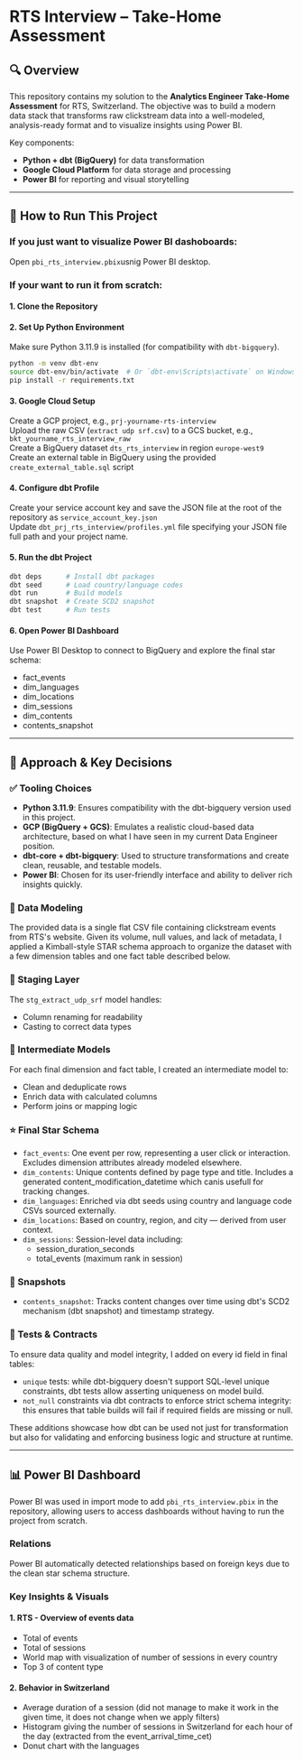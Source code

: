 # RTS Interview – Take-Home Assessment

## 🔍 Overview

This repository contains my solution to the **Analytics Engineer Take-Home Assessment** for RTS, Switzerland. The objective was to build a modern data stack that transforms raw clickstream data into a well-modeled, analysis-ready format and to visualize insights using Power BI.

Key components:
- **Python + dbt (BigQuery)** for data transformation  
- **Google Cloud Platform** for data storage and processing  
- **Power BI** for reporting and visual storytelling

---

## 🚀 How to Run This Project

### If you just want to visualize Power BI dashoboards:
Open `pbi_rts_interview.pbix`usnig Power BI desktop.

### If your want to run it from scratch:
#### 1. Clone the Repository
#### 2. Set Up Python Environment  
Make sure Python 3.11.9 is installed (for compatibility with `dbt-bigquery`).
```bash
python -m venv dbt-env
source dbt-env/bin/activate  # Or `dbt-env\Scripts\activate` on Windows
pip install -r requirements.txt
```
#### 3. Google Cloud Setup  
Create a GCP project, e.g., `prj-yourname-rts-interview`  
Upload the raw CSV (`extract udp srf.csv`) to a GCS bucket, e.g., `bkt_yourname_rts_interview_raw`  
Create a BigQuery dataset `dts_rts_interview` in region `europe-west9`  
Create an external table in BigQuery using the provided `create_external_table.sql` script  
#### 4. Configure dbt Profile  
Create your service account key and save the JSON file at the root of the repository as `service_account_key.json`  
Update `dbt_prj_rts_interview/profiles.yml` file specifying your JSON file full path and your project name.  
#### 5. Run the dbt Project  
```bash
dbt deps      # Install dbt packages
dbt seed      # Load country/language codes
dbt run       # Build models
dbt snapshot  # Create SCD2 snapshot
dbt test      # Run tests
```
#### 6. Open Power BI Dashboard  
Use Power BI Desktop to connect to BigQuery and explore the final star schema:  
- fact_events
- dim_languages
- dim_locations
- dim_sessions
- dim_contents
- contents_snapshot

---

## 🧠 Approach & Key Decisions

### ✅ Tooling Choices
- **Python 3.11.9**: Ensures compatibility with the dbt-bigquery version used in this project.
- **GCP (BigQuery + GCS)**: Emulates a realistic cloud-based data architecture, based on what I have seen in my current Data Engineer position.
- **dbt-core + dbt-bigquery**: Used to structure transformations and create clean, reusable, and testable models.
- **Power BI**: Chosen for its user-friendly interface and ability to deliver rich insights quickly.

### 🧱 Data Modeling
The provided data is a single flat CSV file containing clickstream events from RTS's website. Given its volume, null values, and lack of metadata, I applied a Kimball-style STAR schema approach to organize the dataset with a few dimension tables and one fact table described below.  

### 🧪 Staging Layer
The `stg_extract_udp_srf` model handles:
- Column renaming for readability
- Casting to correct data types

### 🧰 Intermediate Models
For each final dimension and fact table, I created an intermediate model to:  
- Clean and deduplicate rows
- Enrich data with calculated columns
- Perform joins or mapping logic

### ⭐ Final Star Schema
- `fact_events`: One event per row, representing a user click or interaction. Excludes dimension attributes already modeled elsewhere.
- `dim_contents`: Unique contents defined by page type and title. Includes a generated content_modification_datetime which canis usefull for tracking changes.
- `dim_languages`: Enriched via dbt seeds using country and language code CSVs sourced externally.
- `dim_locations`: Based on country, region, and city — derived from user context.
- `dim_sessions`: Session-level data including:
    - session_duration_seconds
    - total_events (maximum rank in session)

### 📆 Snapshots
- `contents_snapshot`: Tracks content changes over time using dbt's SCD2 mechanism (dbt snapshot) and timestamp strategy.

### 📏 Tests & Contracts
To ensure data quality and model integrity, I added on every id field in final tables:
- `unique` tests: while dbt-bigquery doesn't support SQL-level unique constraints, dbt tests allow asserting uniqueness on model build.
- `not_null` constraints via dbt contracts to enforce strict schema integrity: this ensures that table builds will fail if required fields are missing or null.

These additions showcase how dbt can be used not just for transformation but also for validating and enforcing business logic and structure at runtime.

---

## 📊 Power BI Dashboard

Power BI was used in import mode to add `pbi_rts_interview.pbix` in the repository, allowing users to access dashboards without having to run the project from scratch.

### Relations
Power BI automatically detected relationships based on foreign keys due to the clean star schema structure.

### Key Insights & Visuals

#### 1. RTS - Overview of events data
- Total of events
- Total of sessions
- World map with visualization of number of sessions in every country
- Top 3 of content type

#### 2. Behavior in Switzerland
- Average duration of a session (did not manage to make it work in the given time, it does not change when we apply filters)
- Histogram giving the number of sessions in Switzerland for each hour of the day (extracted from the event_arrival_time_cet)
- Donut chart with the languages